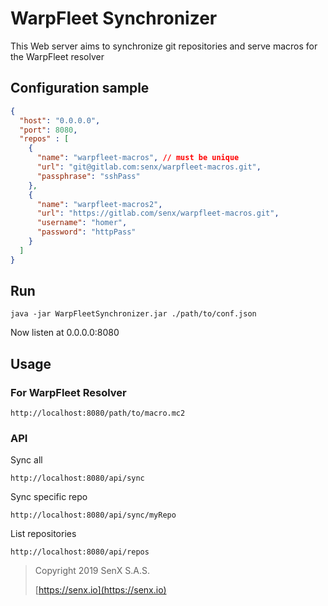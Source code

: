 # WarpFleet Synchronizer

This Web server aims to synchronize git repositories and serve macros for the WarpFleet resolver

## Configuration sample

````json
{
  "host": "0.0.0.0",
  "port": 8080,
  "repos" : [
    {
      "name": "warpfleet-macros", // must be unique
      "url": "git@gitlab.com:senx/warpfleet-macros.git",
      "passphrase": "sshPass"
    },
    {
      "name": "warpfleet-macros2",
      "url": "https://gitlab.com/senx/warpfleet-macros.git",
      "username": "homer",
      "password": "httpPass"
    }
  ]
}
````

## Run 

`java -jar WarpFleetSynchronizer.jar ./path/to/conf.json`

Now listen at 0.0.0.0:8080

## Usage

### For WarpFleet Resolver

    http://localhost:8080/path/to/macro.mc2


### API

Sync all

    http://localhost:8080/api/sync
    
Sync specific repo

    http://localhost:8080/api/sync/myRepo

List repositories

    http://localhost:8080/api/repos
> Copyright 2019  SenX S.A.S.
>
> [https://senx.io](https://senx.io)

